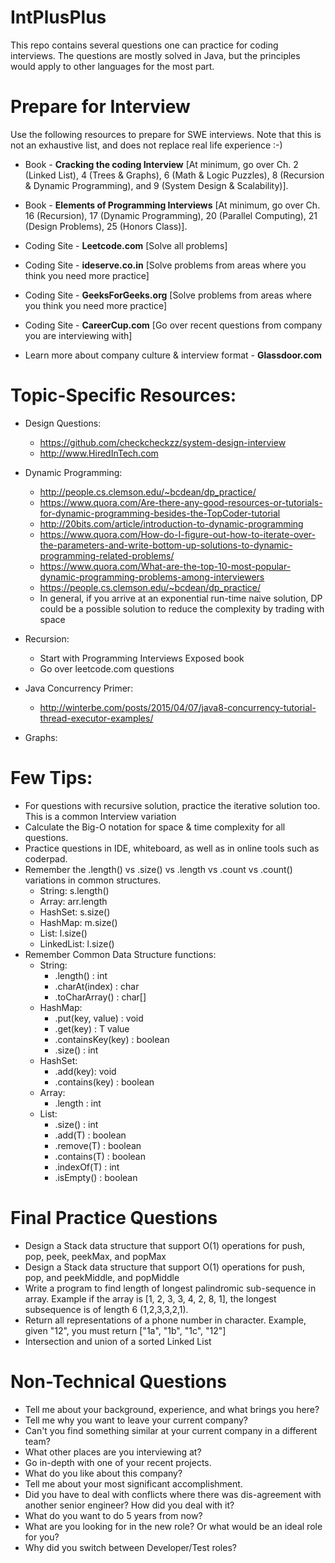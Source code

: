 #  IntPlusPlus

This repo contains several questions one can practice for coding interviews. The questions are mostly solved in Java, but the principles would apply to other languages for the most part.

# Prepare for Interview
Use the following resources to prepare for SWE interviews. Note that this is not an exhaustive list, and does not replace real life experience :-)
- Book - **Cracking the coding Interview** [At minimum, go over Ch. 2 (Linked List), 4 (Trees & Graphs), 6 (Math & Logic Puzzles),
    8 (Recursion & Dynamic Programming), and 9 (System Design & Scalability)].

- Book - **Elements of Programming Interviews** [At minimum, go over Ch. 16 (Recursion), 17 (Dynamic Programming),
    20 (Parallel Computing), 21 (Design Problems), 25 (Honors Class)].

- Coding Site - **Leetcode.com** [Solve all problems]

- Coding Site - **ideserve.co.in** [Solve problems from areas where you think you need more practice]

- Coding Site - **GeeksForGeeks.org** [Solve problems from areas where you think you need more practice]

- Coding Site - **CareerCup.com** [Go over recent questions from company you are interviewing with]

- Learn more about company culture & interview format - **Glassdoor.com**


# Topic-Specific Resources:
- Design Questions:
  + https://github.com/checkcheckzz/system-design-interview
  + http://www.HiredInTech.com

- Dynamic Programming:
  + http://people.cs.clemson.edu/~bcdean/dp_practice/
  + https://www.quora.com/Are-there-any-good-resources-or-tutorials-for-dynamic-programming-besides-the-TopCoder-tutorial
  + http://20bits.com/article/introduction-to-dynamic-programming
  + https://www.quora.com/How-do-I-figure-out-how-to-iterate-over-the-parameters-and-write-bottom-up-solutions-to-dynamic-programming-related-problems/
  + https://www.quora.com/What-are-the-top-10-most-popular-dynamic-programming-problems-among-interviewers
  + https://people.cs.clemson.edu/~bcdean/dp_practice/
  + In general, if you arrive at an exponential run-time naive solution, DP could be a possible solution to reduce the complexity by trading with space

- Recursion:
  + Start with Programming Interviews Exposed book
  + Go over leetcode.com questions

- Java Concurrency Primer:
  + http://winterbe.com/posts/2015/04/07/java8-concurrency-tutorial-thread-executor-examples/

- Graphs:

# Few Tips:
- For questions with recursive solution, practice the iterative solution too. This is a common Interview variation
- Calculate the Big-O notation for space & time complexity for all questions.
- Practice questions in IDE, whiteboard, as well as in online tools such as coderpad.
- Remember the .length() vs .size() vs .length vs .count vs .count() variations in common structures.
    + String: s.length()
    + Array: arr.length
    + HashSet: s.size()
    + HashMap: m.size()
    + List: l.size()
    + LinkedList: l.size()
- Remember Common Data Structure functions:
    + String:
      - .length() : int
      - .charAt(index) : char
      - .toCharArray() : char[]
    + HashMap:
      - .put(key, value) : void
      - .get(key) : T value
      - .containsKey(key) : boolean
      - .size() : int
    + HashSet:
      - .add(key):  void
      - .contains(key) : boolean
    + Array:
      - .length : int
    + List:
      - .size() : int
      - .add(T) : boolean
      - .remove(T) : boolean
      - .contains(T) : boolean
      - .indexOf(T) : int
      - .isEmpty() : boolean

# Final Practice Questions
- Design a Stack data structure that support O(1) operations for push, pop, peek, peekMax, and popMax
- Design a Stack data structure that support O(1) operations for push, pop, and peekMiddle, and popMiddle
- Write a program to find length of longest palindromic sub-sequence in array. Example if the array is [1, 2, 3, 3, 4, 2, 8, 1], the longest subsequence is of length 6 (1,2,3,3,2,1).
- Return all representations of a phone number in character. Example, given "12", you must return ["1a", "1b", "1c", "12"]
- Intersection and union of a sorted Linked List

# Non-Technical Questions
- Tell me about your background, experience, and what brings you here?
- Tell me why you want to leave your current company?
- Can't you find something similar at your current company in a different team?
- What other places are you interviewing at?
- Go in-depth with one of your recent projects.
- What do you like about this company?
- Tell me about your most significant accomplishment.
- Did you have to deal with conflicts where there was dis-agreement with another senior engineer? How did you deal with it?
- What do you want to do 5 years from now?
- What are you looking for in the new role? Or what would be an ideal role for you?
- Why did you switch between Developer/Test roles?

